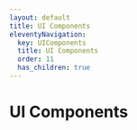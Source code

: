 ```yaml
---
layout: default
title: UI Components
eleventyNavigation:
  key: UIComponents
  title: UI Components
  order: 11
  has_children: true
---
```


# UI Components
